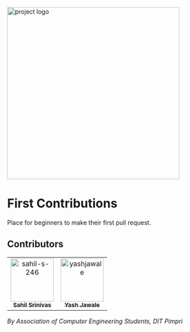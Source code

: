 <img src="assets/logo.png" alt="project logo" width="400">

# First Contributions
Place for beginners to make their first pull request.

## Contributors

<!-- readme: collaborators,contributors -start -->
<table>
<tr>
    <td align="center">
        <a href="https://github.com/sahil-s-246">
            <img src="https://avatars.githubusercontent.com/u/97866494?v=4" width="100;" alt="sahil-s-246"/>
            <br />
            <sub><b>Sahil Srinivas</b></sub>
        </a>
    </td>
    <td align="center">
        <a href="https://github.com/yashjawale">
            <img src="https://avatars.githubusercontent.com/u/63059729?v=4" width="100;" alt="yashjawale"/>
            <br />
            <sub><b>Yash Jawale</b></sub>
        </a>
    </td></tr>
</table>
<!-- readme: collaborators,contributors -end -->

_By Association of Computer Engineering Students, DIT Pimpri_
